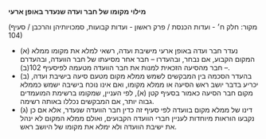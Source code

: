 **מילוי מקומו של חבר ועדה שנעדר באופן ארעי**

(מקור: חלק ח׳ - ועדות הכנסת / פרק ראשון - ועדות קבועות, סמכויותיהן והרכבן / סעיף 104)
 * (א) נעדר חבר ועדה באופן ארעי מישיבת ועדה, רשאי למלא את מקומו ממלא המקום הקבוע, אם נבחר, ובהעדרו – חבר אחר מסיעתו של חבר הוועדה, ובהעדרם – חבר מהסיעה הזכאית למנות את חבר הוועדה מטעמה לפיסעיף 102(ב).
 * (ב) בהעדר הסכמה בין המבקשים לשמש ממלא מקום מטעם סיעה בישיבת ועדה, יכריע בדבר יושב ראש הסיעה או ממלא מקומו, ואם אינו נוכח בישיבה ישמש כממלא מקום חבר הסיעה כאמור בסעיף קטן (א), לפי העניין, שמקומו ברשימת המועמדים גבוה יותר, אם המבקשים נכללו באותה רשימה.
 * (ג) דינו של ממלא מקום בוועדה לפי סעיף זה כדין חבר הוועדה שנעדר, אלא אם כן נקבעו הוראות מיוחדות לעניין חברי הוועדה הקבועים, ואולם ממלא המקום לא ינהל את ישיבת הוועדה ולא ימלא את מקומו של היושב ראש.